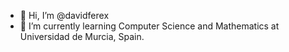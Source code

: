 - 👋 Hi, I’m @davidferex
- 🌱 I’m currently learning Computer Science and Mathematics at Universidad de Murcia, Spain.

<!---
davidferex/davidferex is a ✨ special ✨ repository because its `README.md` (this file) appears on your GitHub profile.
You can click the Preview link to take a look at your changes.
--->
